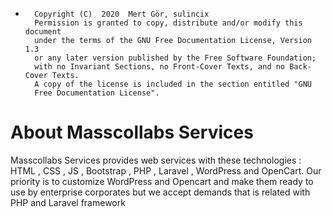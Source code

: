 *       Copyright (C)  2020  Mert Gör, sulincix
        Permission is granted to copy, distribute and/or modify this document
        under the terms of the GNU Free Documentation License, Version 1.3
        or any later version published by the Free Software Foundation;
        with no Invariant Sections, no Front-Cover Texts, and no Back-Cover Texts.
        A copy of the license is included in the section entitled "GNU
        Free Documentation License".

# About Masscollabs Services

Masscollabs Services provides web services with these technologies : HTML , CSS , JS , Bootstrap , PHP , Laravel , WordPress and OpenCart. Our priority is to customize WordPress and Opencart and make them ready to use by enterprise corporates but we accept demands that is related with PHP and Laravel framework
